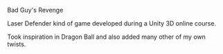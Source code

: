 Bad Guy's Revenge

Laser Defender kind of game developed during a Unity 3D online course.

Took inspiration in Dragon Ball and also added many other of my own twists.


